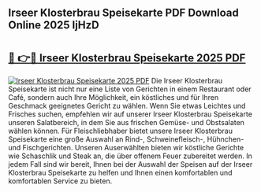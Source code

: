 ## Irseer Klosterbrau Speisekarte PDF Download Online 2025 ljHzD

# <h2><a href="http://gcalsi.nevu.top/?p=Irseer+Klosterbrau+Speisekarte">🔗 👉🔴 Irseer Klosterbrau Speisekarte 2025 PDF</a></h2>

[![Irseer Klosterbrau Speisekarte 2025 PDF](https://i.imgur.com/dBaPXMq.png)](http://gcalsi.nevu.top/?p=Irseer+Klosterbrau+Speisekarte)
Die Irseer Klosterbrau Speisekarte ist nicht nur eine Liste von Gerichten in einem Restaurant oder Café, sondern auch Ihre Möglichkeit, ein köstliches und für Ihren Geschmack geeignetes Gericht zu wählen. Wenn Sie etwas Leichtes und Frisches suchen, empfehlen wir auf unserer Irseer Klosterbrau Speisekarte unseren Salatbereich, in dem Sie aus frischen Gemüse- und Obstsalaten wählen können. Für Fleischliebhaber bietet unsere Irseer Klosterbrau Speisekarte eine große Auswahl an Rind-, Schweinefleisch-, Hühnchen- und Fischgerichten. Unseren Auserwählten bieten wir köstliche Gerichte wie Schaschlik und Steak an, die über offenem Feuer zubereitet werden. In jedem Fall sind wir bereit, Ihnen bei der Auswahl der Speisen auf der Irseer Klosterbrau Speisekarte zu helfen und Ihnen einen komfortablen und komfortablen Service zu bieten.

